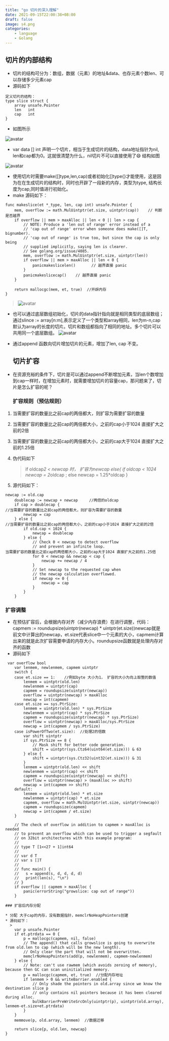```yaml
---
title: "go 切片的深入理解"
date: 2021-09-15T22:00:38+08:00
draft: false
image: s4.png
categories:
    - language
    - Golang
---
```


## 切片的内部结构

* 切片的结构可分为：数组，数据（元素）的地址&data、也存元素个数len、可以存储多少元素cap
* 源码如下

> 

```
定义切片的结构：
type slice struct {
	array unsafe.Pointer   
	len   int
	cap   int
}
```

*  如图所示

![avatar](s1.png)
* var data [] int 声明一个切片，相当于生成切片的结构，data地址指针为nil, len和cap都为0。这就很清楚为什么，nil切片不可以直接使用了😄 结构如图

![avatar](s2.png)
* 使用切片时需要make([]type,len,cap)或者初始化[]type{}才能使用，这是因为在在生成切片的结构时，同时也开辟了一段新的内存，类型为type, 结构长度为cap,同时值进行初始化。
* make 源码如下：

> 

```
func makeslice(et *_type, len, cap int) unsafe.Pointer {
	mem, overflow := math.MulUintptr(et.size, uintptr(cap))    // 判断是否越界
	if overflow || mem > maxAlloc || len < 0 || len > cap {
		// NOTE: Produce a 'len out of range' error instead of a
		// 'cap out of range' error when someone does make([]T, bignumber).
		// 'cap out of range' is true too, but since the cap is only being
		// supplied implicitly, saying len is clearer.
		// See golang.org/issue/4085.
		mem, overflow := math.MulUintptr(et.size, uintptr(len))
		if overflow || mem > maxAlloc || len < 0 {
			panicmakeslicelen()       // 越界直接 panic
		}
		panicmakeslicecap()    // 越界直接 panic
	}

	return mallocgc(mem, et, true)  //开辟内存
}
```

> ![avatar](s3.png)
* 也可以通过底层数组初始化，切片的data指针指向就是相同类型的底层数组；通过slince := array[n:m],表示定义了一个类型和array相同，len为m-n,cap默认为array的长度的切片。切片和数组都指向了相同的地址。多个切片可以共用同一个底层数组。
  ![avatar](s4.png)
* 通过append 函数向切片增加切片的元素，增加了len, cap 不变。
  
  ## 切片扩容
* 在资源充裕的条件下，切片是可以通过append不断增加元素，当len个数增加到cap一样时，在增加元素时，就需要增加切片的容量cap，那问题来了，切片是怎么扩容的呢？
  
  ### 扩容规则（预估规则）

1. 当需要扩容的数量比之前cap的两倍都大，则扩容为需要扩容的数量
2. 当需要扩容的数量比之前cap的两倍都大小，之前的cap小于1024 直接扩大之前的2倍
3. 当需要扩容的数量比之前cap的两倍都大小，之前的cap大于1024 直接扩大之前的1.25倍
4. 伪代码如下
   
   > if oldcap*2  < newcap 时， 扩容为newcap
else{ if oldcap < 1024     newcap = 2*oldcap     ;  else           newcap = 1.25*oldcap }
5. 源代码如下：
   
   > 

```
newcap := old.cap
	doublecap := newcap + newcap     //两倍的oldcap
	if cap > doublecap {
//当需要扩容的数量比之前cap的两倍都大，则扩容为需要扩容的数量
		newcap = cap   
	} else {
//当需要扩容的数量比之前cap的两倍都大小，之前的cap小于1024 直接扩大之前的2倍
		if old.cap < 1024 {   
			newcap = doublecap
		} else {
			// Check 0 < newcap to detect overflow
			// and prevent an infinite loop.
当需要扩容的数量比之前cap的两倍都大小，之前的cap大于1024 直接扩大之前的1.25倍
			for 0 < newcap && newcap < cap {
				newcap += newcap / 4
			}
			// Set newcap to the requested cap when
			// the newcap calculation overflowed.
			if newcap <= 0 {
				newcap = cap
			}
		}
	}
```
 ### 扩容调整
 * 在预估扩容后，会根据内存对齐（减少内存浪费）在进行调整，代码：capmem := roundupsize(uintptr(newcap) * uintptr(et.size))newcap就是前文中计算出的newcap，et.size代表slice中一个元素的大小，capmem计算出来的就是此次扩容需要申请的内存大小。roundupsize函数就是处理内存对齐的函数
 * 源码如下
```
 var overflow bool
 	var lenmem, newlenmem, capmem uintptr
 	switch {
 	case et.size == 1:    //例如byte 大小为1， 扩容的大小为向上取整的数值
 		lenmem = uintptr(old.len)
 		newlenmem = uintptr(cap)
 		capmem = roundupsize(uintptr(newcap)) 
 		overflow = uintptr(newcap) > maxAlloc
 		newcap = int(capmem)
 	case et.size == sys.PtrSize:
 		lenmem = uintptr(old.len) * sys.PtrSize
 		newlenmem = uintptr(cap) * sys.PtrSize
 		capmem = roundupsize(uintptr(newcap) * sys.PtrSize)
 		overflow = uintptr(newcap) > maxAlloc/sys.PtrSize
 		newcap = int(capmem / sys.PtrSize)
 	case isPowerOfTwo(et.size):  //处理2的倍数
 		var shift uintptr
 		if sys.PtrSize == 8 {
 			// Mask shift for better code generation.
 			shift = uintptr(sys.Ctz64(uint64(et.size))) & 63
 		} else {
 			shift = uintptr(sys.Ctz32(uint32(et.size))) & 31
 		}
 		lenmem = uintptr(old.len) << shift
 		newlenmem = uintptr(cap) << shift
 		capmem = roundupsize(uintptr(newcap) << shift)
 		overflow = uintptr(newcap) > (maxAlloc >> shift)
 		newcap = int(capmem >> shift)
 	default:
 		lenmem = uintptr(old.len) * et.size
 		newlenmem = uintptr(cap) * et.size
 		capmem, overflow = math.MulUintptr(et.size, uintptr(newcap))
 		capmem = roundupsize(capmem)
 		newcap = int(capmem / et.size)
 	}
 
 	// The check of overflow in addition to capmem > maxAlloc is needed
 	// to prevent an overflow which can be used to trigger a segfault
 	// on 32bit architectures with this example program:
 	//
 	// type T [1<<27 + 1]int64
 	//
 	// var d T
 	// var s []T
 	//
 	// func main() {
 	//   s = append(s, d, d, d, d)
 	//   print(len(s), "\n")
 	// }
 	if overflow || capmem > maxAlloc {
 		panic(errorString("growslice: cap out of range"))
 	}

### 扩容后内存分配

* 分配 大于cap的内存，没有数据指针，memclrNoHeapPointers创建
* 源码如下：
  > 
	var p unsafe.Pointer
	if et.ptrdata == 0 {
		p = mallocgc(capmem, nil, false)
		// The append() that calls growslice is going to overwrite from old.len to cap (which will be the new length).
		// Only clear the part that will not be overwritten.
		memclrNoHeapPointers(add(p, newlenmem), capmem-newlenmem)
	} else {
		// Note: can't use rawmem (which avoids zeroing of memory), because then GC can scan uninitialized memory.
		p = mallocgc(capmem, et, true)  //分配内存地址
		if lenmem > 0 && writeBarrier.enabled {
			// Only shade the pointers in old.array since we know the destination slice p
			// only contains nil pointers because it has been cleared during alloc.
			bulkBarrierPreWriteSrcOnly(uintptr(p), uintptr(old.array), lenmem-et.size+et.ptrdata)
		}
	}
	memmove(p, old.array, lenmem)  //数据迁移

	return slice{p, old.len, newcap}  
}
```

